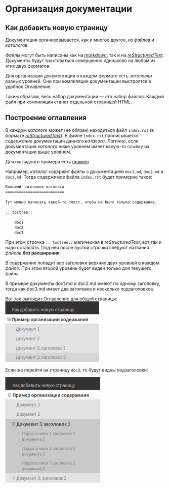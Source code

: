 # Организация документации
## Как добавить новую страницу

Документация организовывается, как и многое другое, из *файлов* и *каталогов*.

*Файлы* могут быть написаны как на [_markdown_](https://github.com/adam-p/markdown-here/wiki/Markdown-Cheatsheet), так и на [_reStructuredText_](https://ru.wikipedia.org/wiki/ReStructuredText). Документы будут трактоваться совершенно одинаково на любом из этих двух форматов.

Для организации документации в каждом формате есть *заголовки* разных уровней. Они при компиляции документации выстроятся в удобное Оглавление.

Таким образом, весь набор документации&nbsp;— это набор файлов. Каждый файл при компиляции станет отдельной страницей HTML.

## Построение оглавления

В каждом *каталоге* может (не обязан) находиться файл `index.rst` (в формате [_reStructuredText_](https://ru.wikipedia.org/wiki/ReStructuredText)).
В файле `index.rst` прописывается *содержание* документации данного *каталога*. Логично, если документация *каталога* ниже уровнем имеет какую-то ссылку из документации выше уровнем.

Для наглядного примера есть [пример](sample/)

Например, *каталог* содержит файлы с документацией `doc1.md`, `doc2.md` и `doc3.md`. Тогда содержимое файла `index.rst` будет примерно такое:

```
Большой заголовок каталога
==========================

Тут можно написать какой-то текст, чтобы не было только содержание.

.. toctree::

    doc1
    doc2
    doc3
```

При этом строчка `.. toctree::` магическая в *reStructuredText*, вот так и надо оставлять. Под ней после пустой строчки следуют названия *файлов* **без расширения**.

В содержание попадут все заголовки верхних двух уровней в каждом *файле*. При этом второй уровень будет виден только для текущего файла.

В примере документы doc1.md и doc2.md имеют по одному заголовку, тогда как doc3.md имеет два заголовка и несколько подзаголовков.


Вот так выглядит Оглавление для общей страницы:
![результат](toc-sample.png)

Если же перейти на страницу `doc3`, то будут видны подзаголовки:

![результат для doc3](toc-sample2.png)


